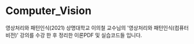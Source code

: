 # Computer_Vision
영상처리와 패턴인식(2021)
상명대학교 이의철 교수님의 '영상처리와 패턴인식(컴퓨터비전)' 강의를 수강 한 후 정리한 이론PDF 및 실습코드들 입니다. 
